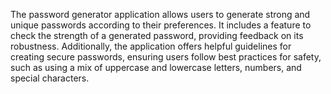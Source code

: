 The password generator application allows users to generate strong and unique passwords according to their preferences. It includes a feature to check the strength of a generated password, providing feedback on its robustness. Additionally, the application offers helpful guidelines for creating secure passwords, ensuring users follow best practices for safety, such as using a mix of uppercase and lowercase letters, numbers, and special characters.
